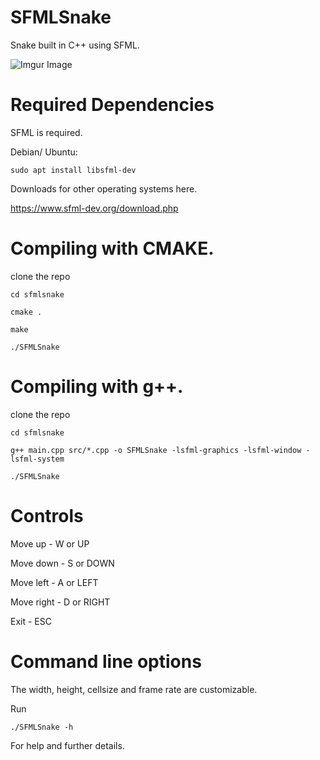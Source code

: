 # SFMLSnake

Snake built in C++ using SFML.

![Imgur Image](https://imgur.com/pmUXumI.jpg)

# Required Dependencies

SFML is required.

Debian/ Ubuntu:

```
sudo apt install libsfml-dev
```
Downloads for other operating systems here.

https://www.sfml-dev.org/download.php

# Compiling with CMAKE.

clone the repo
```
cd sfmlsnake
```
```
cmake .
```
```
make 
```

```
./SFMLSnake
```

# Compiling with g++.
clone the repo
```
cd sfmlsnake
```
```
g++ main.cpp src/*.cpp -o SFMLSnake -lsfml-graphics -lsfml-window -lsfml-system
```

```
./SFMLSnake
```
# Controls

Move up - W or UP

Move down - S or DOWN

Move left - A or LEFT

Move right - D or RIGHT

Exit - ESC

# Command line options

The width, height, cellsize and frame rate are customizable.

Run

```
./SFMLSnake -h
```
For help and further details.




